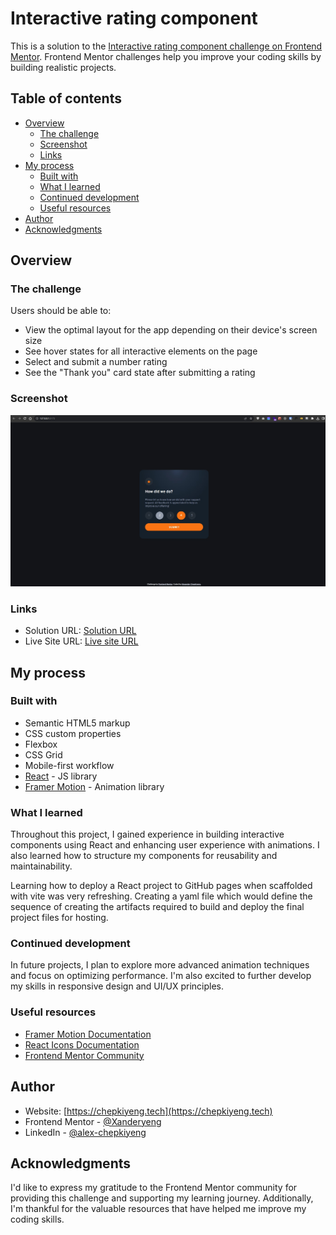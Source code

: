 # Interactive rating component

This is a solution to the [Interactive rating component challenge on Frontend Mentor](https://www.frontendmentor.io/challenges/interactive-rating-component-koxpeBUmI). Frontend Mentor challenges help you improve your coding skills by building realistic projects.

## Table of contents

- [Overview](#overview)
  - [The challenge](#the-challenge)
  - [Screenshot](#screenshot)
  - [Links](#links)
- [My process](#my-process)
  - [Built with](#built-with)
  - [What I learned](#what-i-learned)
  - [Continued development](#continued-development)
  - [Useful resources](#useful-resources)
- [Author](#author)
- [Acknowledgments](#acknowledgments)

## Overview

### The challenge

Users should be able to:

- View the optimal layout for the app depending on their device's screen size
- See hover states for all interactive elements on the page
- Select and submit a number rating
- See the "Thank you" card state after submitting a rating

### Screenshot

![](./screenshot.jpg)

### Links

- Solution URL: [Solution URL](https://your-solution-url.com)
- Live Site URL: [Live site URL](https://xanderyeng.github.io/Interactive-rating-component/)

## My process

### Built with

- Semantic HTML5 markup
- CSS custom properties
- Flexbox
- CSS Grid
- Mobile-first workflow
- [React](https://reactjs.org/) - JS library
- [Framer Motion](https://www.framer.com/motion/) - Animation library

### What I learned

Throughout this project, I gained experience in building interactive components using React and enhancing user experience with animations. I also learned how to structure my components for reusability and maintainability.

Learning how to deploy a React project to GitHub pages when scaffolded with vite was very refreshing. Creating a yaml file which would define the sequence of creating the artifacts required to build and deploy the final project files for hosting.

### Continued development

In future projects, I plan to explore more advanced animation techniques and focus on optimizing performance. I'm also excited to further develop my skills in responsive design and UI/UX principles.

### Useful resources

- [Framer Motion Documentation](https://www.framer.com/docs/)
- [React Icons Documentation](https://react-icons.github.io/react-icons/)
- [Frontend Mentor Community](https://www.frontendmentor.io/community)

## Author

- Website: [https://chepkiyeng.tech](https://chepkiyeng.tech)
- Frontend Mentor - [@Xanderyeng](https://www.frontendmentor.io/profile/Xanderyeng)
- LinkedIn - [@alex-chepkiyeng](https://www.linkedin.com/in/alex-chepkiyeng-30626172/)

## Acknowledgments

I'd like to express my gratitude to the Frontend Mentor community for providing this challenge and supporting my learning journey. Additionally, I'm thankful for the valuable resources that have helped me improve my coding skills.
